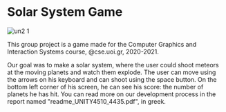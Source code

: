 # Solar System Game
![un2 1](https://user-images.githubusercontent.com/58392312/226210278-9b2178cc-313f-439c-96b8-2f22e3e3ef84.PNG)

This group project is a game made for the Computer Graphics and Interaction Systems course, @cse.uoi.gr, 2020-2021.

Our goal was to make a solar system, where the user could shoot meteors at the moving planets and watch them explode. 
The user can move using the arrows on his keyboard and can shoot using the space button. On the bottom left corner of his screen, he can see his score: the number of planets he has hit.
You can read more on our development process in the report named "readme_UNITY4510_4435.pdf", in greek.
